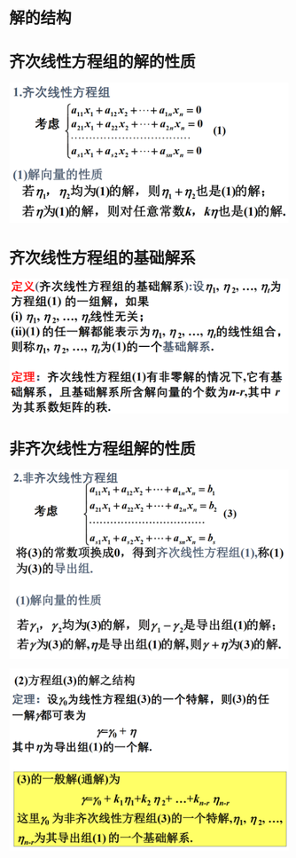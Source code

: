 # 解的结构

# 齐次线性方程组的解的性质

![](2020-12-02-09-18-47.png)

# 齐次线性方程组的基础解系

![](2020-12-02-09-22-01.png)

# 非齐次线性方程组解的性质

![](2020-12-02-09-33-16.png)

![](2020-12-02-09-38-18.png)

